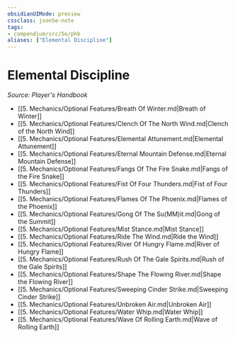 ```yaml
---
obsidianUIMode: preview
cssclass: json5e-note
tags:
- compendium/src/5e/phb
aliases: ["Elemental Discipline"]
---
```

# Elemental Discipline
*Source: Player's Handbook* 

- [[5. Mechanics/Optional Features/Breath Of Winter.md|Breath of Winter]]
- [[5. Mechanics/Optional Features/Clench Of The North Wind.md|Clench of the North Wind]]
- [[5. Mechanics/Optional Features/Elemental Attunement.md|Elemental Attunement]]
- [[5. Mechanics/Optional Features/Eternal Mountain Defense.md|Eternal Mountain Defense]]
- [[5. Mechanics/Optional Features/Fangs Of The Fire Snake.md|Fangs of the Fire Snake]]
- [[5. Mechanics/Optional Features/Fist Of Four Thunders.md|Fist of Four Thunders]]
- [[5. Mechanics/Optional Features/Flames Of The Phoenix.md|Flames of the Phoenix]]
- [[5. Mechanics/Optional Features/Gong Of The Su(MM)it.md|Gong of the Summit]]
- [[5. Mechanics/Optional Features/Mist Stance.md|Mist Stance]]
- [[5. Mechanics/Optional Features/Ride The Wind.md|Ride the Wind]]
- [[5. Mechanics/Optional Features/River Of Hungry Flame.md|River of Hungry Flame]]
- [[5. Mechanics/Optional Features/Rush Of The Gale Spirits.md|Rush of the Gale Spirits]]
- [[5. Mechanics/Optional Features/Shape The Flowing River.md|Shape the Flowing River]]
- [[5. Mechanics/Optional Features/Sweeping Cinder Strike.md|Sweeping Cinder Strike]]
- [[5. Mechanics/Optional Features/Unbroken Air.md|Unbroken Air]]
- [[5. Mechanics/Optional Features/Water Whip.md|Water Whip]]
- [[5. Mechanics/Optional Features/Wave Of Rolling Earth.md|Wave of Rolling Earth]]
